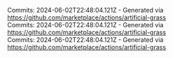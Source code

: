 Commits: 2024-06-02T22:48:04.121Z - Generated via https://github.com/marketplace/actions/artificial-grass
<br>
Commits: 2024-06-02T22:48:04.121Z - Generated via https://github.com/marketplace/actions/artificial-grass
<br>
Commits: 2024-06-02T22:48:04.121Z - Generated via https://github.com/marketplace/actions/artificial-grass
<br>
